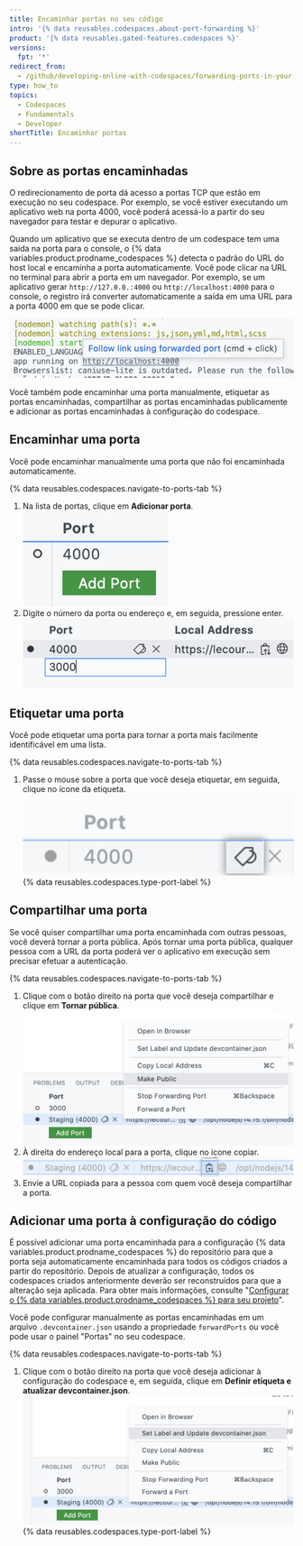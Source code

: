 ```yaml
---
title: Encaminhar portas no seu código
intro: '{% data reusables.codespaces.about-port-forwarding %}'
product: '{% data reusables.gated-features.codespaces %}'
versions:
  fpt: '*'
redirect_from:
  - /github/developing-online-with-codespaces/forwarding-ports-in-your-codespace
type: how_to
topics:
  - Codespaces
  - Fundamentals
  - Developer
shortTitle: Encaminhar portas
---
```


 

## Sobre as portas encaminhadas

O redirecionamento de porta dá acesso a portas TCP que estão em execução no seu codespace. Por exemplo, se você estiver executando um aplicativo web na porta 4000, você poderá acessá-lo a partir do seu navegador para testar e depurar o aplicativo.

Quando um aplicativo que se executa dentro de um codespace tem uma saída na porta para o console, o {% data variables.product.prodname_codespaces %} detecta o padrão do URL do host local e encaminha a porta automaticamente. Você pode clicar na URL no terminal para abrir a porta em um navegador. Por exemplo, se um aplicativo gerar `http://127.0.0.:4000` ou `http://localhost:4000` para o console, o registro irá converter automaticamente a saída em uma URL para a porta 4000 em que se pode clicar.

![Encaminhamento de porta automático](/assets/images/help/codespaces/automatic-port-forwarding.png)

Você também pode encaminhar uma porta manualmente, etiquetar as portas encaminhadas, compartilhar as portas encaminhadas publicamente e adicionar as portas encaminhadas à configuração do codespace.

## Encaminhar uma porta

Você pode encaminhar manualmente uma porta que não foi encaminhada automaticamente.

{% data reusables.codespaces.navigate-to-ports-tab %}
1. Na lista de portas, clique em **Adicionar porta**. ![Botão adicionar porta](/assets/images/help/codespaces/add-port-button.png)
1. Digite o número da porta ou endereço e, em seguida, pressione enter. ![Caixa de texto para o botão digitar porta](/assets/images/help/codespaces/port-number-text-box.png)

## Etiquetar uma porta

Você pode etiquetar uma porta para tornar a porta mais facilmente identificável em uma lista.

{% data reusables.codespaces.navigate-to-ports-tab %}
1. Passe o mouse sobre a porta que você deseja etiquetar, em seguida, clique no ícone da etiqueta. ![Ícone da etiqueta para a porta](/assets/images/help/codespaces/label-icon.png)
{% data reusables.codespaces.type-port-label %}

## Compartilhar uma porta

Se você quiser compartilhar uma porta encaminhada com outras pessoas, você deverá tornar a porta pública. Após tornar uma porta pública, qualquer pessoa com a URL da porta poderá ver o aplicativo em execução sem precisar efetuar a autenticação.

{% data reusables.codespaces.navigate-to-ports-tab %}
1. Clique com o botão direito na porta que você deseja compartilhar e clique em **Tornar pública**. ![Opção para tornar a porta pública no menu com o clique com o botão direito](/assets/images/help/codespaces/make-public-option.png)
1. À direita do endereço local para a porta, clique no ícone copiar. ![Copiar ícone para o URL de porta](/assets/images/help/codespaces/copy-icon-port-url.png)
1. Envie a URL copiada para a pessoa com quem você deseja compartilhar a porta.

## Adicionar uma porta à configuração do código

É possível adicionar uma porta encaminhada para a configuração {% data variables.product.prodname_codespaces %} do repositório para que a porta seja automaticamente encaminhada para todos os códigos criados a partir do repositório. Depois de atualizar a configuração, todos os codespaces criados anteriormente deverão ser reconstruídos para que a alteração seja aplicada. Para obter mais informações, consulte "[Configurar o {% data variables.product.prodname_codespaces %} para seu projeto](/codespaces/setting-up-your-codespace/configuring-codespaces-for-your-project#applying-changes-to-your-configuration)".

Você pode configurar manualmente as portas encaminhadas em um arquivo `.devcontainer.json` usando a propriedade `forwardPorts` ou você pode usar o painel "Portas" no seu codespace.

{% data reusables.codespaces.navigate-to-ports-tab %}
1. Clique com o botão direito na porta que você deseja adicionar à configuração do codespace e, em seguida, clique em **Definir etiqueta e atualizar devcontainer.json**. ![Opção para definir a etiqueta e adicionar a porta ao devcontainer.json no menu com o clique no botão direito](/assets/images/help/codespaces/update-devcontainer-to-add-port-option.png)
{% data reusables.codespaces.type-port-label %}
